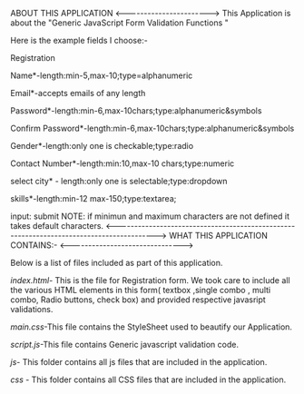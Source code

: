  ABOUT THIS APPLICATION
<----------------------->
This Application is  about the  "Generic JavaScript Form Validation Functions "

Here is the example fields I choose:-

Registration

Name*-length:min-5,max-10;type=alphanumeric

Email*-accepts emails of any length

Password*-length:min-6,max-10chars;type:alphanumeric&symbols

Confirm Password*-length:min-6,max-10chars;type:alphanumeric&symbols

Gender*-length:only one is checkable;type:radio

Contact Number*-length:min:10,max-10 chars;type:numeric

select city* - length:only one is selectable;type:dropdown

skills*-length:min-12 max-150;type:textarea;

input: submit
NOTE: if minimun and maximum characters are not defined it takes default characters.
<----------------------------------------------------------------------------------------->
 WHAT THIS APPLICATION CONTAINS:-
<------------------------------->

Below is a list of files included as part of this application.

*index.html*- This is the file for Registration form. We took care to include all the various HTML elements in this form( textbox ,single combo , multi combo, Radio buttons, check box) and provided respective javasript validations.

*main.css*-This file contains the StyleSheet used to beautify our Application.

*script.js*-This file contains Generic javascript validation code.

*js*-  This folder contains all js  files that are included in the application.

*css* -  This folder contains all CSS files that are included in the application.
